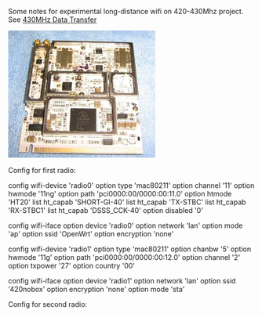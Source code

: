 
Some notes for experimental long-distance wifi on 420-430Mhz project. See [430MHz Data Transfer](http://ameba.ehion.com/site/430mhz_data_transfer/) 

![](Dl435.jpg)

Config for first radio:

config wifi-device 'radio0'
	option type 'mac80211'
	option channel '11'
	option hwmode '11ng'
	option path 'pci0000:00/0000:00:11.0'
	option htmode 'HT20'
	list ht_capab 'SHORT-GI-40'
	list ht_capab 'TX-STBC'
	list ht_capab 'RX-STBC1'
	list ht_capab 'DSSS_CCK-40'
	option disabled '0'

config wifi-iface
	option device 'radio0'
	option network 'lan'
	option mode 'ap'
	option ssid 'OpenWrt'
	option encryption 'none'

config wifi-device 'radio1'
	option type 'mac80211'
	option chanbw '5'
	option hwmode '11g'
	option path 'pci0000:00/0000:00:12.0'
	option channel '2'
	option txpower '27'
	option country '00'

config wifi-iface
	option device 'radio1'
	option network 'lan'
	option ssid '420nobox'
	option encryption 'none'
	option mode 'sta'

Config for second radio:


